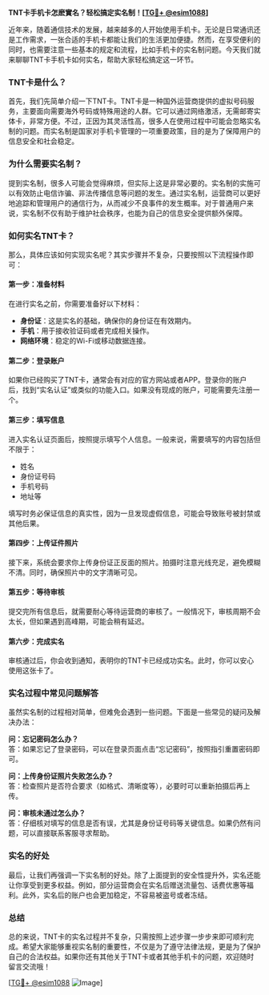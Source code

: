 **TNT卡手机卡怎麽實名？轻松搞定实名制！[[TG💪+ @esim1088](https://t.me/s/esim1088)]**

近年来，随着通信技术的发展，越来越多的人开始使用手机卡。无论是日常通讯还是工作需求，一张合适的手机卡都能让我们的生活更加便捷。然而，在享受便利的同时，也需要注意一些基本的规定和流程，比如手机卡的实名制问题。今天我们就来聊聊TNT卡手机卡如何实名，帮助大家轻松搞定这一环节。

### TNT卡是什么？

首先，我们先简单介绍一下TNT卡。TNT卡是一种国外运营商提供的虚拟号码服务，主要面向需要海外号码或特殊用途的人群。它可以通过网络激活，无需邮寄实体卡，非常方便。不过，正因为其灵活性高，很多人在使用过程中可能会忽略实名制的问题。而实名制是国家对手机卡管理的一项重要政策，目的是为了保障用户的信息安全和社会稳定。

### 为什么需要实名制？

提到实名制，很多人可能会觉得麻烦，但实际上这是非常必要的。实名制的实施可以有效防止电信诈骗、非法传播信息等问题的发生。通过实名制，运营商可以更好地追踪和管理用户的通信行为，从而减少不良事件的发生概率。对于普通用户来说，实名制不仅有助于维护社会秩序，也能为自己的信息安全提供额外保障。

### 如何实名TNT卡？

那么，具体应该如何实现实名呢？其实步骤并不复杂，只要按照以下流程操作即可：

#### 第一步：准备材料

在进行实名之前，你需要准备好以下材料：
- **身份证**：这是实名的基础，确保你的身份证在有效期内。
- **手机**：用于接收验证码或者完成相关操作。
- **网络环境**：稳定的Wi-Fi或移动数据连接。

#### 第二步：登录账户

如果你已经购买了TNT卡，通常会有对应的官方网站或者APP。登录你的账户后，找到“实名认证”或类似的功能入口。如果没有现成的账户，可能需要先注册一个。

#### 第三步：填写信息

进入实名认证页面后，按照提示填写个人信息。一般来说，需要填写的内容包括但不限于：
- 姓名
- 身份证号码
- 手机号码
- 地址等

填写时务必保证信息的真实性，因为一旦发现虚假信息，可能会导致账号被封禁或其他后果。

#### 第四步：上传证件照片

接下来，系统会要求你上传身份证正反面的照片。拍摄时注意光线充足，避免模糊不清。同时，确保照片中的文字清晰可见。

#### 第五步：等待审核

提交完所有信息后，就需要耐心等待运营商的审核了。一般情况下，审核周期不会太长，但如果遇到高峰期，可能会稍有延迟。

#### 第六步：完成实名

审核通过后，你会收到通知，表明你的TNT卡已经成功实名。此时，你可以安心使用这张卡了。

### 实名过程中常见问题解答

虽然实名制的过程相对简单，但难免会遇到一些问题。下面是一些常见的疑问及解决办法：

**问：忘记密码怎么办？**  
答：如果忘记了登录密码，可以在登录页面点击“忘记密码”，按照指引重置密码即可。

**问：上传身份证照片失败怎么办？**  
答：检查照片是否符合要求（如格式、清晰度等），必要时可以重新拍摄后再上传。

**问：审核未通过怎么办？**  
答：仔细核对填写的信息是否有误，尤其是身份证号码等关键信息。如果仍然有问题，可以直接联系客服寻求帮助。

### 实名的好处

最后，让我们再强调一下实名制的好处。除了上面提到的安全性提升外，实名还能让你享受到更多权益。例如，部分运营商会在实名后赠送流量包、话费优惠等福利。此外，实名后的账户也会更加稳定，不容易被盗号或者冻结。

### 总结

总的来说，TNT卡的实名过程并不复杂，只需按照上述步骤一步步来即可顺利完成。希望大家能够重视实名制的重要性，不仅是为了遵守法律法规，更是为了保护自己的合法权益。如果你还有其他关于TNT卡或者其他手机卡的问题，欢迎随时留言交流哦！

[[TG💪+ @esim1088](https://t.me/s/esim1088) ![Image](https://i.postimg.cc/4NQfJmqS/Snipaste-2025-05-13-00-14-12.png)]
